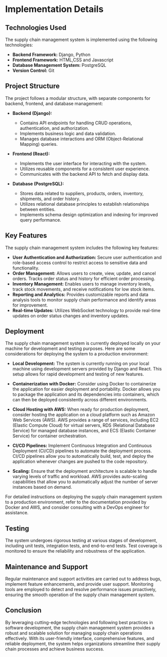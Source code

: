 # Implementation Details

## Technologies Used
The supply chain management system is implemented using the following technologies:

- **Backend Framework:** Django, Python
- **Frontend Framework:** HTML,CSS and Javascript
- **Database Management System:** PostgreSQL
- **Version Control:** Git


## Project Structure
The project follows a modular structure, with separate components for backend, frontend, and database management:

- **Backend (Django):**
  - Contains API endpoints for handling CRUD operations, authentication, and authorization.
  - Implements business logic and data validation.
  - Manages database interactions and ORM (Object-Relational Mapping) queries.

- **Frontend (React):**
  - Implements the user interface for interacting with the system.
  - Utilizes reusable components for a consistent user experience.
  - Communicates with the backend API to fetch and display data.

- **Database (PostgreSQL):**
  - Stores data related to suppliers, products, orders, inventory, shipments, and order history.
  - Utilizes relational database principles to establish relationships between entities.
  - Implements schema design optimization and indexing for improved query performance.

## Key Features
The supply chain management system includes the following key features:

- **User Authentication and Authorization:** Secure user authentication and role-based access control to restrict access to sensitive data and functionality.
- **Order Management:** Allows users to create, view, update, and cancel orders. Tracks order status and history for efficient order processing.
- **Inventory Management:** Enables users to manage inventory levels, track stock movements, and receive notifications for low stock items.
- **Reporting and Analytics:** Provides customizable reports and data analysis tools to monitor supply chain performance and identify areas for improvement.
- **Real-time Updates:** Utilizes WebSocket technology to provide real-time updates on order status changes and inventory updates.

## Deployment
The supply chain management system is currently deployed locally on your machine for development and testing purposes. Here are some considerations for deploying the system to a production environment:

- **Local Development:** The system is currently running on your local machine using development servers provided by Django and React. This setup allows for rapid development and testing of new features.

- **Containerization with Docker:** Consider using Docker to containerize the application for easier deployment and portability. Docker allows you to package the application and its dependencies into containers, which can then be deployed consistently across different environments.

- **Cloud Hosting with AWS:** When ready for production deployment, consider hosting the application on a cloud platform such as Amazon Web Services (AWS). AWS provides a range of services, including EC2 (Elastic Compute Cloud) for virtual servers, RDS (Relational Database Service) for managed database instances, and ECS (Elastic Container Service) for container orchestration.

- **CI/CD Pipelines:** Implement Continuous Integration and Continuous Deployment (CI/CD) pipelines to automate the deployment process. CI/CD pipelines allow you to automatically build, test, and deploy the application whenever changes are pushed to the code repository.

- **Scaling:** Ensure that the deployment architecture is scalable to handle varying levels of traffic and workload. AWS provides auto-scaling capabilities that allow you to automatically adjust the number of server instances based on demand.

For detailed instructions on deploying the supply chain management system to a production environment, refer to the documentation provided by Docker and AWS, and consider consulting with a DevOps engineer for assistance.

## Testing
The system undergoes rigorous testing at various stages of development, including unit tests, integration tests, and end-to-end tests. Test coverage is monitored to ensure the reliability and robustness of the application.

## Maintenance and Support
Regular maintenance and support activities are carried out to address bugs, implement feature enhancements, and provide user support. Monitoring tools are employed to detect and resolve performance issues proactively, ensuring the smooth operation of the supply chain management system.

## Conclusion
By leveraging cutting-edge technologies and following best practices in software development, the supply chain management system provides a robust and scalable solution for managing supply chain operations effectively. With its user-friendly interface, comprehensive features, and reliable deployment, the system helps organizations streamline their supply chain processes and achieve business success.
